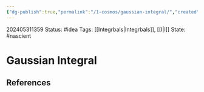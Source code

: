 ```yaml
---
{"dg-publish":true,"permalink":"/1-cosmos/gaussian-integral/","created":"2024-08-31T23:47:13.848-04:00","updated":"2024-05-31T14:00:07.836-04:00"}
---
```


202405311359
Status: #idea
Tags: [[Integrbals\|Integrbals]], [[I\|I]]
State: #nascient
# Gaussian Integral



## References
